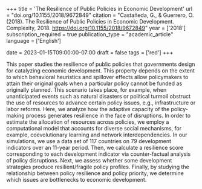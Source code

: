 +++
title = 'The Resilience of Public Policies in Economic Development'
url = "doi.org/10.1155/2018/9672849"
citation = "Castañeda, G., &amp; Guerrero, O. (2018). The Resilience of Public Policies in Economic Development. Complexity, 2018. https://doi.org/10.1155/2018/9672849"
year = ['2018']
subscription_required = true
publication_type = "academic_article"
language = ['English']


date = 2023-01-15T09:00:00-07:00
draft = false
tags = ['red']
+++

This paper studies the resilience of public policies that governments design for catalyzing economic development. This property depends on the extent to which behavioral heuristics and spillover effects allow policymakers to attain their original goals when a particular policy cannot be funded as originally planned. This scenario takes place, for example, when unanticipated events such as natural disasters or political turmoil obstruct the use of resources to advance certain policy issues, e.g., infrastructure or labor reforms. Here, we analyze how the adaptive capacity of the policy-making process generates resilience in the face of disruptions. In order to estimate the allocation of resources across policies, we employ a computational model that accounts for diverse social mechanisms, for example, coevolutionary learning and network interdependencies. In our simulations, we use a data set of 117 countries on 79 development indicators over an 11-year period. Then, we calculate a resilience score corresponding to each development indicator via counter-factual analysis of policy disruptions. Next, we assess whether some development strategies produce resilient/fragile policy profiles. Finally, by studying the relationship between policy resilience and policy priority, we determine which issues are bottlenecks to economic development.